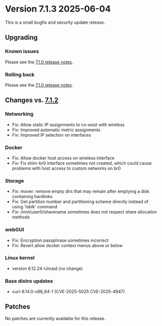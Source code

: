 # Version 7.1.3 2025-06-04

This is a small bugfix and security update release.

## Upgrading

### Known issues

Please see the [7.1.0 release notes](7.1.0.md#known-issues).

### Rolling back

Please see the [7.1.0 release notes](7.1.0.md#rolling-back).

## Changes vs. [7.1.2](7.1.2.md)

### Networking

* Fix: Allow static IP assignments to co-exist with wireless
* Fix: Improved automatic metric assignments
* Fix: Improved IP selection on interfaces

### Docker

* Fix: Allow docker host access on wireless interface
* Fix: Fix shim-br0 interface sometimes not created, which could cause problems with host access to custom networks on br0

### Storage

* Fix: mover: remove empty dirs that may remain after emptying a disk containing hardlinks
* Fix: Get partition number and partitioning scheme directly instead of using 'lsblk' command
* Fix: /mnt/user0/sharename sometimes does not respect share allocation methods

### webGUI

* Fix: Encryption passphrase sometimes incorrect
* Fix: Revert allow docker context menus above or below

### Linux kernel

* version 6.12.24-Unraid (no change)

### Base distro updates

* curl-8.14.0-x86_64-1 (CVE-2025-5025 CVE-2025-4947)

## Patches

No patches are currently available for this release.
